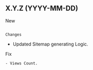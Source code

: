 X.Y.Z (YYYY-MM-DD)
------------------

New
~~~

Changes
~~~~~~~
- Updated Sitemap generating Logic.

Fix
~~~
- Views Count.
